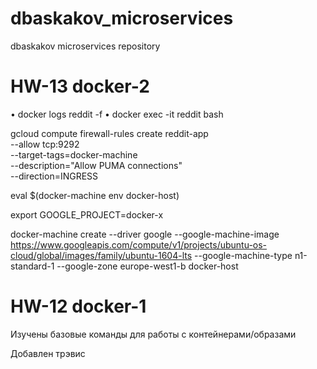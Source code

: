 # dbaskakov_microservices
dbaskakov microservices repository

# HW-13 docker-2

• docker logs reddit -f
• docker exec -it reddit bash

 gcloud compute firewall-rules create reddit-app \
 --allow tcp:9292 \
 --target-tags=docker-machine \
 --description="Allow PUMA connections" \
 --direction=INGRESS 

eval $(docker-machine env docker-host) 

export GOOGLE_PROJECT=docker-x

docker-machine create --driver google --google-machine-image https://www.googleapis.com/compute/v1/projects/ubuntu-os-cloud/global/images/family/ubuntu-1604-lts --google-machine-type n1-standard-1 --google-zone europe-west1-b docker-host

# HW-12 docker-1

Изучены базовые команды для работы с контейнерами/образами

Добавлен трэвис